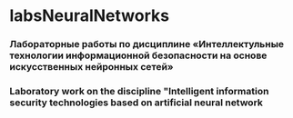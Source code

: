 # labsNeuralNetworks
### Лабораторные работы по дисциплине «Интеллектульные технологии информационной безопасности на основе искусственных нейронных сетей»
### Laboratory work on the discipline "Intelligent information security technologies based on artificial neural network
